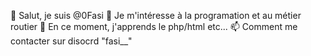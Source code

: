 👋 Salut, je suis @0Fasi
👀 Je m'intéresse à la programation et au métier routier
🌱 En ce moment, j'apprends le php/html etc...
📫 Comment me contacter sur disocrd "fasi__"
<!---
0Fasi/0Fasi is a ✨ special ✨ repository because its `README.md` (this file) appears on your GitHub profile.
You can click the Preview link to take a look at your changes.
--->
